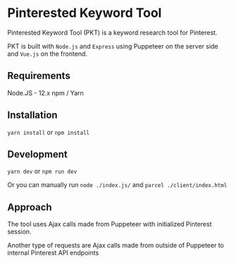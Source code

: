 # Pinterested Keyword Tool
Pinterested Keyword Tool (PKT) is a keyword research tool for Pinterest.

PKT is built with `Node.js` and `Express` using Puppeteer on the server side and `Vue.js` on the frontend.

## Requirements
Node.JS - 12.x
npm / Yarn

## Installation
`yarn install`
or
`npm install`
## Development
`yarn dev` or `npm run dev`

Or you can manually run `node ./index.js/` and `parcel ./client/index.html`
## Approach

The tool uses Ajax calls made from Puppeteer with initialized Pinterest session.

Another type of requests are Ajax calls made from outside of Puppeteer to internal Pinterest API endpoints